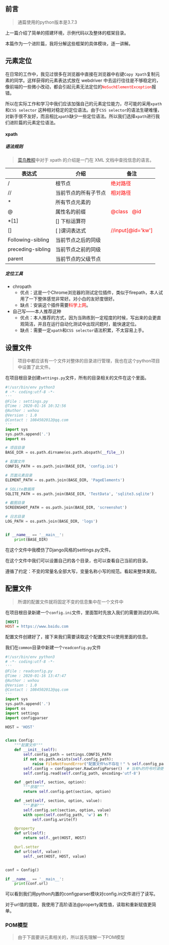 ## 前言

> 通篇使用的python版本是3.7.3

上一篇介绍了简单的搭建环境，示例代码以及整体的框架目录。

本篇作为一个进阶篇，我将分解这些框架的具体模块，逐一讲解。

## 元素定位

 在日常的工作中，我见过很多在浏览器中直接在浏览器中右键`Copy Xpath`复制元素的同学。这样获得的元素表达式放在 webdriver 中去运行往往是不够稳定的，像前端的一些微小改动，都会引起元素无法定位的<font color=#FF0000 >`NoSuchElementException`</font>报错。

 所以在实际工作和学习中我们应该加强自己的元素定位能力，尽可能的采用`xpath`和`CSS selector` 这种相对稳定的定位语法。由于`CSS selector`的语法生硬难懂，对新手很不友好，而且相比`xpath`缺少一些定位语法。所以我们选择`xpath`进行我们进阶篇的元素定位语法。

#### xpath

##### 语法规则

>  [菜鸟教程](https://www.runoob.com/xpath/xpath-intro.html)中对于 xpath 的介绍是一门在 XML 文档中查找信息的语言。

表达式|介绍|备注    
----|----|----
/|根节点|<font color=#FF0000 >绝对路径</font>
//|当前节点的所有子节点|<font color=#FF0000 >相对路径</font>
*|所有节点元素的|
@|属性名的前缀| <font color=#FF0000 >@class   @id</font>      
*[1]|[]  下标运算符|
[]|[ ]谓词表达式|<font color=#FF0000 >//input[@id='kw']</font>
Following-sibling|当前节点之后的同级|
preceding-sibling|当前节点之前的同级|
parent|当前节点的父级节点|

##### 定位工具

* chropath
  * 优点：这是一个Chrome浏览器的测试定位插件，类似于firepath，本人试用了一下整体感觉非常好。对小白的友好度很好。
  * 缺点：安装这个插件需要<font color=#FF0000 >科学上网</font>。
* 自己写——本人推荐这种
  * 优点：本人推荐的方式，因为当熟练到一定程度的时候，写出来的会更直观简洁，并且在运行自动化测试中出现问题时，能快速定位。
  * 缺点：需要一定`xpath`和`CSS selector`语法积累，不太容易上手。

## 设置文件

> 项目中都应该有一个文件对整体的目录进行管理，我也在这个python项目中设置了此文件。

在项目根目录创建`settings.py`文件，所有的目录相关的文件在这个里面。

```python
#!/usr/bin/env python3
# -*- coding:utf-8 -*-
'''
@File : settings.py
@Time : 2020-01-16 10:32:56
@Author : wxhou 
@Version : 1.0
@Contact : 1084502012@qq.com
'''
import sys
sys.path.append('.')
import os

# 项目目录
BASE_DIR = os.path.dirname(os.path.abspath(__file__))

# 配置文件
CONFIG_PATH = os.path.join(BASE_DIR, 'config.ini')

# 页面元素目录
ELEMENT_PATH = os.path.join(BASE_DIR, 'PageElements')

# SQLite数据库
SQLITE_PATH = os.path.join(BASE_DIR, 'TestData', 'sqlite3.sqlite')

# 截图目录
SCREENSHOT_PATH = os.path.join(BASE_DIR, 'screenshot')

# 日志目录
LOG_PATH = os.path.join(BASE_DIR, 'logs')


if __name__ == '__main__':
    print(BASE_DIR)
```

在这个文件中我模仿了Django风格的settings.py文件。

在这个文件中我们可以设置自己的各个目录，也可以查看自己当前的目录。

遵循了约定：不变的常量名全部大写，变量名称小写的规范。看起来整体美观。

## 配置文件

> 所谓的配置文件就将固定不变的信息集中在一个文件中

在项目根目录新建一个`config.ini`文件，里面暂时先放入我们的需要测试的URL

```ini
[HOST]
HOST = https://www.baidu.com
```

配置文件创建好了，接下来我们需要读取这个配置文件以使用里面的信息。

我们在`common`目录中新建一个`readconfig.py`文件

```python
#!/usr/bin/env python3
# -*- coding:utf-8 -*-
'''
@File : readconfig.py
@Time : 2020-01-16 13:47:47
@Author : wxhou 
@Version : 1.0
@Contact : 1084502012@qq.com
'''
import sys
sys.path.append('.')
import os
import settings
import configparser

HOST = 'HOST'


class Config:
    """配置文件"""
    def __init__(self):
        self.config_path = settings.CONFIG_PATH
        if not os.path.exists(self.config_path):
            raise FileNotFoundError("配置文件%s不存在！" % self.config_path)
        self.config = configparser.RawConfigParser()  # 当有%的符号时请使用Raw读取
        self.config.read(self.config_path, encoding='utf-8')

    def _get(self, section, option):
        """获取"""
        return self.config.get(section, option)

    def _set(self, section, option, value):
        """更新"""
        self.config.set(section, option, value)
        with open(self.config_path, 'w') as f:
            self.config.write(f)

    @property
    def url(self):
        return self._get(HOST, HOST)

    @url.setter
    def url(self, value):
        self._set(HOST, HOST, value)


conf = Config()

if __name__ == '__main__':
    print(conf.url)
```

可以看到我们用python内置的configparser模块对config.ini文件进行了读写。

对于url值的提取，我使用了高阶语法@property属性值，读取和重新赋值更简单。

### POM模型

> 由于下面要讲元素相关的，所以首先理解一下POM模型

